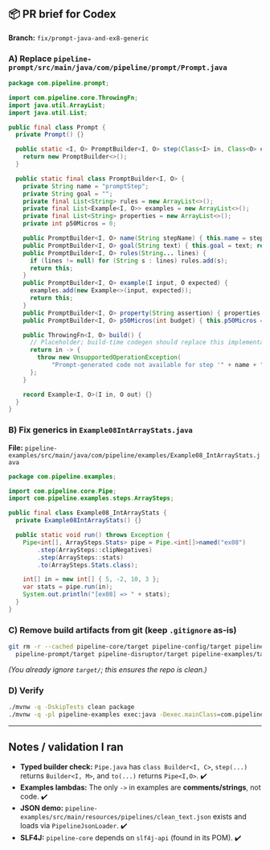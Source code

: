 ## 📦 PR brief for Codex

**Branch:** `fix/prompt-java-and-ex8-generic`

### A) Replace `pipeline-prompt/src/main/java/com/pipeline/prompt/Prompt.java`

```java
package com.pipeline.prompt;

import com.pipeline.core.ThrowingFn;
import java.util.ArrayList;
import java.util.List;

public final class Prompt {
  private Prompt() {}

  public static <I, O> PromptBuilder<I, O> step(Class<I> in, Class<O> out) {
    return new PromptBuilder<>();
  }

  public static final class PromptBuilder<I, O> {
    private String name = "promptStep";
    private String goal = "";
    private final List<String> rules = new ArrayList<>();
    private final List<Example<I, O>> examples = new ArrayList<>();
    private final List<String> properties = new ArrayList<>();
    private int p50Micros = 0;

    public PromptBuilder<I, O> name(String stepName) { this.name = stepName; return this; }
    public PromptBuilder<I, O> goal(String text) { this.goal = text; return this; }
    public PromptBuilder<I, O> rules(String... lines) {
      if (lines != null) for (String s : lines) rules.add(s);
      return this;
    }
    public PromptBuilder<I, O> example(I input, O expected) {
      examples.add(new Example<>(input, expected));
      return this;
    }
    public PromptBuilder<I, O> property(String assertion) { properties.add(assertion); return this; }
    public PromptBuilder<I, O> p50Micros(int budget) { this.p50Micros = budget; return this; }

    public ThrowingFn<I, O> build() {
      // Placeholder; build-time codegen should replace this implementation.
      return in -> {
        throw new UnsupportedOperationException(
            "Prompt-generated code not available for step '" + name + "'");
      };
    }

    record Example<I, O>(I in, O out) {}
  }
}
```

### B) Fix generics in `Example08IntArrayStats.java`

**File:** `pipeline-examples/src/main/java/com/pipeline/examples/Example08_IntArrayStats.java`

```java
package com.pipeline.examples;

import com.pipeline.core.Pipe;
import com.pipeline.examples.steps.ArraySteps;

public final class Example08_IntArrayStats {
  private Example08IntArrayStats() {}

  public static void run() throws Exception {
    Pipe<int[], ArraySteps.Stats> pipe = Pipe.<int[]>named("ex08")
        .step(ArraySteps::clipNegatives)
        .step(ArraySteps::stats)
        .to(ArraySteps.Stats.class);

    int[] in = new int[] { 5, -2, 10, 3 };
    var stats = pipe.run(in);
    System.out.println("[ex08] => " + stats);
  }
}
```

### C) Remove build artifacts from git (keep `.gitignore` as-is)

```bash
git rm -r --cached pipeline-core/target pipeline-config/target pipeline-remote/target \
  pipeline-prompt/target pipeline-disruptor/target pipeline-examples/target
```

*(You already ignore `target/`; this ensures the repo is clean.)*

### D) Verify

```bash
./mvnw -q -DskipTests clean package
./mvnw -q -pl pipeline-examples exec:java -Dexec.mainClass=com.pipeline.examples.ExamplesMain
```

------

## Notes / validation I ran

- **Typed builder check:** `Pipe.java` has `class Builder<I, C>`, `step(...)` returns `Builder<I, M>`, and `to(...)` returns `Pipe<I,O>`. ✔️
- **Examples lambdas:** The only `->` in examples are **comments/strings**, not code. ✔️
- **JSON demo:** `pipeline-examples/src/main/resources/pipelines/clean_text.json` exists and loads via `PipelineJsonLoader`. ✔️
- **SLF4J:** `pipeline-core` depends on `slf4j-api` (found in its POM). ✔️


